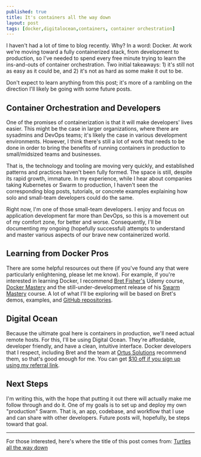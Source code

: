 ```yaml
---
published: true
title: It's containers all the way down
layout: post
tags: [docker,digitalocean,containers, container orchestration]
---
```

I haven't had a lot of time to blog recently. Why? In a word: Docker. At work we're moving toward a fully containerized stack, from development to production, so I've needed to spend every free minute trying to learn the ins-and-outs of container orchestration. Two initial takeaways: 1) it's still not as easy as it could be, and 2) it's not as hard as some make it out to be.
<!--more-->

Don't expect to learn anything from this post; it's more of a rambling on the direction I'll likely be going with some future posts.

## Container Orchestration and Developers
One of the promises of containerization is that it will make developers' lives easier. This might be the case in larger organizations, where there are sysadmins and DevOps teams; it's likely the case in various development environments. However, I think there's still a lot of work that needs to be done in order to bring the benefits of running containers in production to small/midsized teams and businesses.

That is, the technology and tooling are moving very quickly, and established patterns and practices haven't been fully formed. The space is still, despite its rapid growth, immature. In my experience, while I hear about companies taking Kubernetes or Swarm to production, I haven't seen the corresponding blog posts, tutorials, or concrete examples explaining how solo and small-team developers could do the same.

Right now, I'm one of those small-team developers. I enjoy and focus on application development far more than DevOps, so this is a movement out of my comfort zone, for better and worse. Consequently, I'll be documenting my ongoing (hopefully successful) attempts to understand and master various aspects of our brave new containerized world.

## Learning from Docker Pros
There are some helpful resources out there (if you've found any that were particularly enlightening, please let me know). For example, if you're interested in learning Docker, I recommend [Bret Fisher's](https://www.bretfisher.com/) Udemy course, [Docker Mastery](https://www.udemy.com/docker-mastery/) and the still-under-development release of his [Swarm Mastery](https://www.udemy.com/docker-swarm-mastery/) course. A lot of what I'll be exploring will be based on Bret's demos, examples, and [GitHub repositories](https://github.com/BretFisher).

## Digital Ocean
Because the ultimate goal here is containers in production, we'll need actual remote hosts. For this, I'll be using Digital Ocean. They're affordable, developer friendly, and have a clean, intuitive interface. Docker developers that I respect, including Bret and the team at [Ortus Solutions](https://www.ortussolutions.com/) recommend them, so that's good enough for me. You can get [$10 off if you sign up using my referral link](https://m.do.co/c/cd8c044be956).

## Next Steps
I'm writing this, with the hope that putting it out there will actually make me follow through and do it. One of my goals is to set up and deploy my own "production" Swarm. That is, an app, codebase, and workflow that I use and can share with other developers. Future posts will, hopefully, be steps toward that goal.

___
For those interested, here's where the title of this post comes from: [Turtles all the way down](https://en.wikipedia.org/wiki/Turtles_all_the_way_down)
